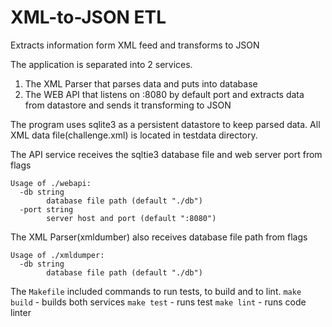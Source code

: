XML-to-JSON ETL
===============

Extracts information form XML feed and transforms to JSON

The application is separated into 2 services.
1. The XML Parser that parses data and puts into database
2. The WEB API that listens on :8080 by default port and extracts data from datastore and sends it transforming to JSON

The program uses sqlite3 as a persistent datastore to keep parsed data.
All XML data file(challenge.xml) is located in testdata directory.

The API service receives the sqltie3 database file and web server port from flags
```
Usage of ./webapi:
  -db string
        database file path (default "./db")
  -port string
        server host and port (default ":8080")

```

The XML Parser(xmldumber) also receives database file path from flags
```
Usage of ./xmldumper:
  -db string
        database file path (default "./db")

```

The ```Makefile``` included commands to run tests, to build and to lint.
```make build``` - builds both services
```make test``` - runs test
```make lint``` - runs code linter 
